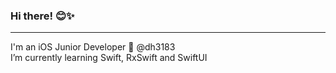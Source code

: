 ### Hi there! 😊✨
<hr>
I'm an iOS Junior Developer 🍎 @dh3183<br>
I’m currently learning Swift, RxSwift and SwiftUI 
